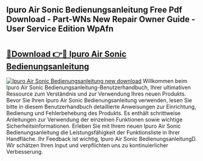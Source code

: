 ## Ipuro Air Sonic Bedienungsanleitung Free Pdf Download - Part-WNs New Repair Owner Guide - User Service Edition WpAfn

# <h2><a href="http://df1977.blite.top/?on=Ipuro+Air+Sonic+Bedienungsanleitung">🔗Download 👉🔴 Ipuro Air Sonic Bedienungsanleitung</a></h2>

[![Ipuro Air Sonic Bedienungsanleitung new download](https://i.imgur.com/lujVjoI.png)](http://df1977.blite.top/?on=Ipuro+Air+Sonic+Bedienungsanleitung)
Willkommen beim Ipuro Air Sonic Bedienungsanleitung-Benutzerhandbuch, Ihrer ultimativen Ressource zum Verständnis und zur Verwendung Ihres neuen Produkts. Bevor Sie Ihren Ipuro Air Sonic Bedienungsanleitung verwenden, lesen Sie bitte in diesem Benutzerhandbuch detaillierte Anweisungen zur Einrichtung, Bedienung und Fehlerbehebung des Produkts. Es enthält schrittweise Anleitungen zur Verwendung der einzelnen Funktionen sowie wichtige Sicherheitsinformationen. Erleben Sie mit Ihrem neuen Ipuro Air Sonic Bedienungsanleitung die Leistungsfähigkeit der Funktionsliste in Ihrer Handfläche. Ihr Feedback ist wichtig, Ipuro Air Sonic BedienungsanleitungD. Wir schätzen Ihren Input und verpflichten uns zu kontinuierlicher Verbesserung.
